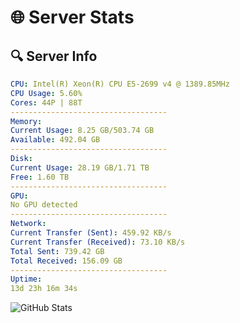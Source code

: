 # 🌐 Server Stats
## 🔍 Server Info
```yaml
CPU: Intel(R) Xeon(R) CPU E5-2699 v4 @ 1389.85MHz
CPU Usage: 5.60%
Cores: 44P | 88T
-----------------------------------
Memory:
Current Usage: 8.25 GB/503.74 GB
Available: 492.04 GB
-----------------------------------
Disk:
Current Usage: 28.19 GB/1.71 TB
Free: 1.60 TB
-----------------------------------
GPU:
No GPU detected
-----------------------------------
Network:
Current Transfer (Sent): 459.92 KB/s
Current Transfer (Received): 73.10 KB/s
Total Sent: 739.42 GB
Total Received: 156.09 GB
-----------------------------------
Uptime:
13d 23h 16m 34s
```
![GitHub Stats](https://img.shields.io/badge/Updated-2025-05-03_16:25:22-blue)
